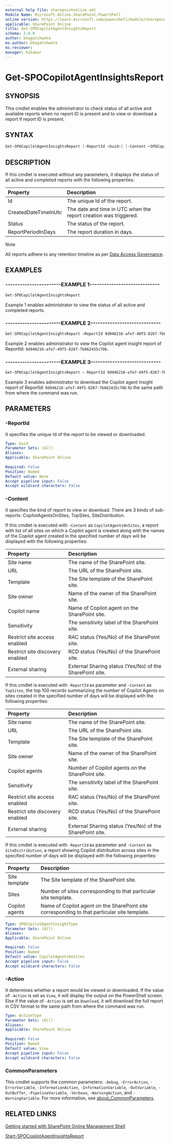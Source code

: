 ```yaml
---
external help file: sharepointonline.xml
Module Name: Microsoft.Online.SharePoint.PowerShell
online version: https://learn.microsoft.com/powershell/module/sharepoint-online/get-spocopilotagentinsightsreport
applicable: SharePoint Online
title: Get-SPOCopilotAgentInsightsReport
schema: 2.0.0
author: bhagatshweta
ms.author: bhagatshweta
ms.reviewer:
manager: hikakar
---
```


# Get-SPOCopilotAgentInsightsReport

## SYNOPSIS

This cmdlet enables the administrator to check status of all active and available reports when no report ID is present and to view or download a report if report ID is present.

## SYNTAX

```powershell
Get-SPOCopilotAgentInsightsReport [-ReportId <Guid>] [-Content <SPOCopilotAgentInsightType>] [-Action <ActionType>]
```

## DESCRIPTION

If this cmdlet is executed without any parameters, it displays the status of all active and completed reports with the following properties:

| Property             | Description                                                      |
|:---------------------|:-----------------------------------------------------------------|
| Id                   | The unique Id of the report.                                     |
| CreatedDateTimeInUtc | The date and time in UTC when the report creation was triggered. |
| Status               | The status of the report.                                        |
| ReportPeriodInDays   | The report duration in days.                                     |

> [!NOTE]
> All reports adhere to any retention timeline as per [Data Access Governance](/sharepoint/data-access-governance-reports).

## EXAMPLES

### -----------------------EXAMPLE 1-----------------------------

```powershell
Get-SPOCopilotAgentInsightsReport
```

Example 1 enables administrator to view the status of all active and completed reports.

### -----------------------EXAMPLE 2-----------------------------

```powershell
Get-SPOCopilotAgentInsightsReport –ReportId 9d946216-afe7-49f5-8267-7b662435c70b
```

Example 2 enables administrator to view the Copilot agent insight report of ReportId: `9d946216-afe7-49f5-8267-7b662435c70b`.

### -----------------------EXAMPLE 3-----------------------------

```powershell
Get-SPOCopilotAgentInsightsReport – ReportId 9d946216-afe7-49f5-8267-7b662435c70b -Action Download
```

Example 3 enables administrator to download the Copilot agent insight report of ReportId: `9d946216-afe7-49f5-8267-7b662435c70b` to the same path from where the command was run.

## PARAMETERS

### -ReportId

It specifies the unique Id of the report to be viewed or downloaded.

```yaml
Type: Guid
Parameter Sets: (All)
Aliases:
Applicable: SharePoint Online
 
Required: False
Position: Named
Default value: None
Accept pipeline input: False
Accept wildcard characters: False
```

### -Content

It specifies the kind of report to view or download. There are 3 kinds of sub-reports: CopilotAgentsOnSites, TopSites, SiteDistribution.

If this cmdlet is executed with `-Content` as `CopilotAgentsOnSites`, a report with list of all sites on which a Copilot agent is created along with the names of the Copilot agent created in the specified number of days will be displayed with the following properties:

| Property                        | Description                                              |
|:--------------------------------|:---------------------------------------------------------|
| Site name                       | The name of the SharePoint site.                         |
| URL                             | The URL of the SharePoint site.                          |
| Template                        | The Site template of the SharePoint site.                |
| Site owner                      | Name of the owner of the SharePoint site.                |
| Copilot name                    | Name of Copilot agent on the SharePoint site.            |
| Sensitivity                     | The sensitivity label of the SharePoint site.            |
| Restrict site access enabled    | RAC status (Yes/No) of the SharePoint site.              |
| Restrict site discovery enabled | RCD status (Yes/No) of the SharePoint site.              |
| External sharing                | External Sharing status (Yes/No) of the SharePoint site. |

If this cmdlet is executed with `-ReportId` as parameter and `-Content` as `TopSites`, the top 100 records summarizing the number of Copilot Agents on sites created in the specified number of days will be displayed with the following properties:

| Property                        | Description                                              |
|:--------------------------------|:---------------------------------------------------------|
| Site name                       | The name of the SharePoint site.                         |
| URL                             | The URL of the SharePoint site.                          |
| Template                        | The Site template of the SharePoint site.                |
| Site owner                      | Name of the owner of the SharePoint site.                |
| Copilot agents                  | Number of Copilot agents on the SharePoint site.         |
| Sensitivity                     | The sensitivity label of the SharePoint site.            |
| Restrict site access enabled    | RAC status (Yes/No) of the SharePoint site.              |
| Restrict site discovery enabled | RCD status (Yes/No) of the SharePoint site.              |
| External sharing                | External Sharing status (Yes/No) of the SharePoint site. |

If this cmdlet is executed with `-ReportId` as parameter and `-Content` as `SiteDistribution`, a report showing Copilot distribution across sites in the specified number of days will be displayed with the following properties:

| Property       | Description                                                                                  |
|:---------------|:---------------------------------------------------------------------------------------------|
| Site template  | The Site template of the SharePoint site.                                                    |
| Sites          | Number of sites corresponding to that particular site template.                              |
| Copilot agents | Name of Copilot agent on the SharePoint site corresponding to that particular site template. |

```yaml
Type: SPOCopilotAgentInsightType
Parameter Sets: (All)
Aliases:
Applicable: SharePoint Online

Required: False
Position: Named 
Default value: CopilotAgentsOnSites
Accept pipeline input: False
Accept wildcard characters: False
```

### -Action

It determines whether a report would be viewed or downloaded. If the value of `-Action` is set as `View`, it will display the output on the PowerShell screen. Else if the value of `-Action` is set as `Download`, it will download the full report in CSV format to the same path from where the command was run.

```yaml
Type: ActionType
Parameter Sets: (All)
Aliases:
Applicable: SharePoint Online
 
Required: False
Position: Named
Default value: View
Accept pipeline input: False
Accept wildcard characters: False
```

### CommonParameters

This cmdlet supports the common parameters: `-Debug`, `-ErrorAction`, `-ErrorVariable`, `-InformationAction`, `-InformationVariable`, `-OutVariable`, `-OutBuffer`, `-PipelineVariable`, `-Verbose`, `-WarningAction`, and `-WarningVariable`. For more information, see [about_CommonParameters](https://go.microsoft.com/fwlink/?LinkID=113216).

## RELATED LINKS

[Getting started with SharePoint Online Management Shell](/powershell/sharepoint/sharepoint-online/connect-sharepoint-online)

[Start-SPOCopilotAgentInsightsReport](./Start-SPOCopilotAgentInsightsReport.md)
